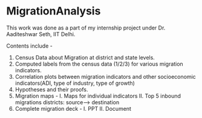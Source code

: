 # MigrationAnalysis
This work was done as a part of my internship project under Dr. Aaditeshwar Seth, IIT Delhi.

Contents include - 

1. Census Data about Migration at district and state levels.
2. Computed labels from the census data (1/2/3) for various migration indicators.
3. Correlation plots between migration indicators and other socioeconomic indicators(ADI, type of industry, type of growth)
4. Hypotheses and their proofs.
5. Migration maps - I. Maps for individual indicators II. Top 5 inbound migrations districts: source--> destination
6. Complete migration deck - I. PPT II. Document 

